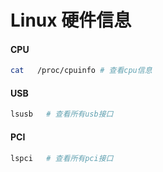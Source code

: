 # Linux 硬件信息

#### CPU

```sh
cat   /proc/cpuinfo	# 查看cpu信息
```

#### USB

```sh
lsusb	# 查看所有usb接口
```

#### PCI

```sh
lspci	# 查看所有pci接口
```

